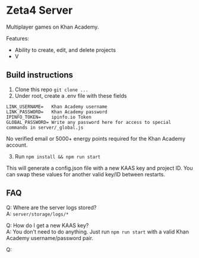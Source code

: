 # Zeta4 Server
Multiplayer games on Khan Academy.

Features:
- Ability to create, edit, and delete projects
- V


## Build instructions
1. Clone this repo `git clone ...`
2. Under root, create a .env file with these fields
```
LINK_USERNAME=   Khan Academy username
LINK_PASSWORD=   Khan Academy password
IPINFO_TOKEN=    ipinfo.io Token
GLOBAL_PASSWORD= Write any password here for access to special commands in server/_global.js
```

No verified email or 5000+ energy points required for the Khan Academy account.

3. Run `npm install && npm run start`

This will generate a config.json file with a new KAAS key and project ID. You can swap these values for another valid key/ID between restarts.


## FAQ
Q: Where are the server logs stored?<br>
A: `server/storage/logs/*`

Q: How do I get a new KAAS key?<br>
A: You don't need to do anything. Just run `npm run start` with a valid Khan Academy username/password pair.

Q: 

